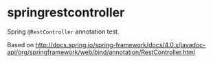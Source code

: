 springrestcontroller
====================

Spring `@RestController` annotation test.

Based on http://docs.spring.io/spring-framework/docs/4.0.x/javadoc-api/org/springframework/web/bind/annotation/RestController.html

